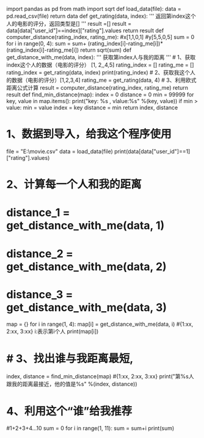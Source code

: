 
import pandas as pd
from math import sqrt
def load_data(file):
    data = pd.read_csv(file)
    return data
def get_rating(data, index):
    '''
    返回第index这个人的电影的评分，返回类型是[]
    '''
    result =[]
    result = data[data["user_id"]==index]["rating"].values
    return result
def computer_distance(rating_index, rating_me):
    #x[1,1,0,1]
    #y[5,5,0,5]
    sum = 0
    for i in range(0, 4):
        sum = sum+ (rating_index[i]-rating_me[i])*(rating_index[i]-rating_me[i])
    return sqrt(sum)
def get_distance_with_me(data, index):
    '''
    获取第index人与我的距离
    '''
    # 1、获取index这个人的数据（电影的评分） [1, 2,,4,5]
    rating_index = []
    rating_me = []
    rating_index = get_rating(data, index)
    print(rating_index)
    # 2、获取我这个人的数据（电影的评分）[1,2,3,4]
    rating_me = get_rating(data, 4)
    # 3、利用欧式距离公式计算
    result = computer_distance(rating_index, rating_me)
    return result
def find_min_distance(map):
    index = 0
    distance = 0
    min = 99999
    for key, value in map.items():
        print("key: %s , vlalue:%s" %(key, value))
        if min > value:
            min = value
            index = key
    distance = min
    return index, distance
# 1、数据到导入，给我这个程序使用
file = "E:\\movie.csv"
data = load_data(file)
print(data[data["user_id"]==1]["rating"].values)
# 2、计算每一个人和我的距离
# distance_1 = get_distance_with_me(data, 1)
# distance_2 = get_distance_with_me(data, 2)
# distance_3 = get_distance_with_me(data, 3)
map = {}
for i in range(1, 4):
    map[i] = get_distance_with_me(data, i) #{1:xx, 2:xx, 3:xx} i:表示第i个人
    print(map[i])
# # 3、找出谁与我距离最短,
index, distance = find_min_distance(map) #{1:xx, 2:xx, 3:xx}
print("第%s人跟我的距离最接近，他的值是%s" %(index, distance))
# 4、利用这个“谁”给我推荐
#1+2+3+4...10
sum = 0
for i in range(1, 11):
    sum = sum+i
print(sum)
